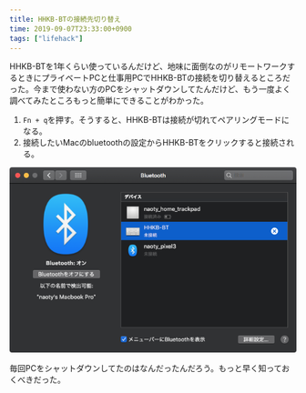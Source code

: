```yaml
---
title: HHKB-BTの接続先切り替え
time: 2019-09-07T23:33:00+0900
tags: ["lifehack"]
---
```


HHKB-BTを1年くらい使っているんだけど、地味に面倒なのがリモートワークするときにプライベートPCと仕事用PCでHHKB-BTの接続を切り替えるところだった。今まで使わない方のPCをシャットダウンしてたんだけど、もう一度よく調べてみたところもっと簡単にできることがわかった。

1. `Fn + q`を押す。そうすると、HHKB-BTは接続が切れてペアリングモードになる。
2. 接続したいMacのbluetoothの設定からHHKB-BTをクリックすると接続される。

![bluetooth](../images/posts/79/bluetooth.png)

毎回PCをシャットダウンしてたのはなんだったんだろう。もっと早く知っておくべきだった。
